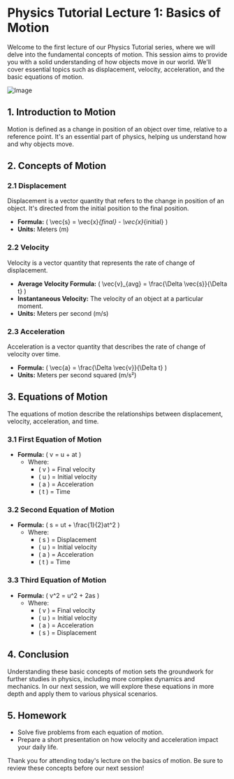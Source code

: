 # Physics Tutorial Lecture 1: Basics of Motion

Welcome to the first lecture of our Physics Tutorial series, where we will delve into the fundamental concepts of motion. This session aims to provide you with a solid understanding of how objects move in our world. We'll cover essential topics such as displacement, velocity, acceleration, and the basic equations of motion.

![Image](http://d2sgme9h4fi9e0.cloudfront.net/sharewords/images/663d2d30-d980-4057-af33-f85b50bcb9be.png)

## 1. Introduction to Motion

Motion is defined as a change in position of an object over time, relative to a reference point. It's an essential part of physics, helping us understand how and why objects move.

## 2. Concepts of Motion

### 2.1 Displacement

Displacement is a vector quantity that refers to the change in position of an object. It's directed from the initial position to the final position.

- **Formula:** \( \vec{s} = \vec{x}_{final} - \vec{x}_{initial} \)
- **Units:** Meters (m)

### 2.2 Velocity

Velocity is a vector quantity that represents the rate of change of displacement.

- **Average Velocity Formula:** \( \vec{v}_{avg} = \frac{\Delta \vec{s}}{\Delta t} \)
- **Instantaneous Velocity:** The velocity of an object at a particular moment.
- **Units:** Meters per second (m/s)

### 2.3 Acceleration

Acceleration is a vector quantity that describes the rate of change of velocity over time.

- **Formula:** \( \vec{a} = \frac{\Delta \vec{v}}{\Delta t} \)
- **Units:** Meters per second squared (m/s²)

## 3. Equations of Motion

The equations of motion describe the relationships between displacement, velocity, acceleration, and time.

### 3.1 First Equation of Motion

- **Formula:** \( v = u + at \)
  - Where:
    - \( v \) = Final velocity
    - \( u \) = Initial velocity
    - \( a \) = Acceleration
    - \( t \) = Time

### 3.2 Second Equation of Motion

- **Formula:** \( s = ut + \frac{1}{2}at^2 \)
  - Where:
    - \( s \) = Displacement
    - \( u \) = Initial velocity
    - \( a \) = Acceleration
    - \( t \) = Time

### 3.3 Third Equation of Motion

- **Formula:** \( v^2 = u^2 + 2as \)
  - Where:
    - \( v \) = Final velocity
    - \( u \) = Initial velocity
    - \( a \) = Acceleration
    - \( s \) = Displacement

## 4. Conclusion

Understanding these basic concepts of motion sets the groundwork for further studies in physics, including more complex dynamics and mechanics. In our next session, we will explore these equations in more depth and apply them to various physical scenarios.

## 5. Homework

- Solve five problems from each equation of motion.
- Prepare a short presentation on how velocity and acceleration impact your daily life.

Thank you for attending today's lecture on the basics of motion. Be sure to review these concepts before our next session!


